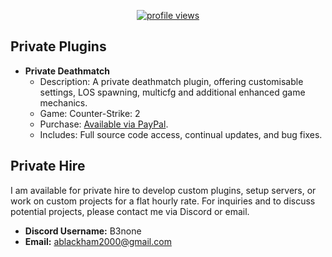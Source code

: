 <p align="center">
	<a href="https://github.com/b3none">
		<img src="https://img.shields.io/endpoint?url=https%3A%2F%2Fhits.dwyl.com%2Fb3none%2Fhits.json%3Fcolor%3Dgreen" alt="profile views" />
	</a>
</p>

## Private Plugins

- **Private Deathmatch**
  - Description: A private deathmatch plugin, offering customisable settings, LOS spawning, multicfg and additional enhanced game mechanics.
  - Game: Counter-Strike: 2
  - Purchase: [Available via PayPal](https://paypal.me/b3none).
  - Includes: Full source code access, continual updates, and bug fixes.

## Private Hire

I am available for private hire to develop custom plugins, setup servers, or work on custom projects for a flat hourly rate. For inquiries and to discuss potential projects, please contact me via Discord or email.

- **Discord Username:** B3none
- **Email:** ablackham2000@gmail.com
